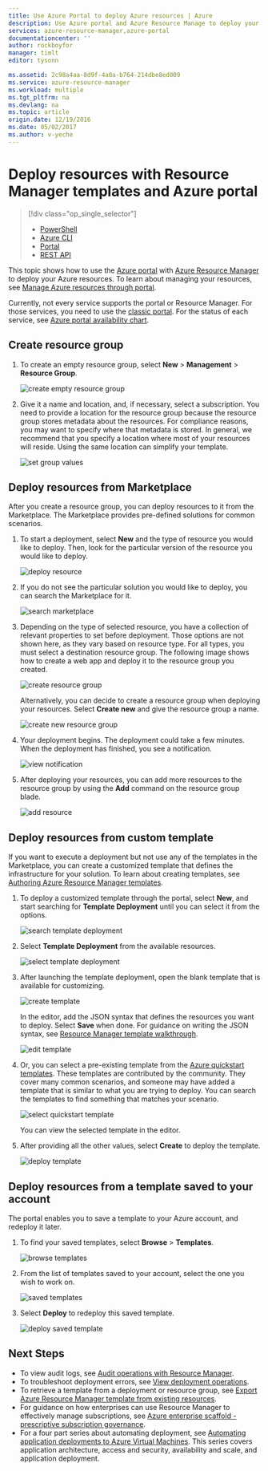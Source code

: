 ```yaml
---
title: Use Azure Portal to deploy Azure resources | Azure
description: Use Azure portal and Azure Resource Manage to deploy your resources.
services: azure-resource-manager,azure-portal
documentationcenter: ''
author: rockboyfor
manager: timlt
editor: tysonn

ms.assetid: 2c98a4aa-8d9f-4a0a-b764-214dbe8ed009
ms.service: azure-resource-manager
ms.workload: multiple
ms.tgt_pltfrm: na
ms.devlang: na
ms.topic: article
origin.date: 12/19/2016
ms.date: 05/02/2017
ms.author: v-yeche
---
```


# Deploy resources with Resource Manager templates and Azure portal
> [!div class="op_single_selector"]
> * [PowerShell](resource-group-template-deploy.md)
> * [Azure CLI](resource-group-template-deploy-cli.md)
> * [Portal](resource-group-template-deploy-portal.md)
> * [REST API](resource-group-template-deploy-rest.md)
> 
> 

This topic shows how to use the [Azure portal](https://portal.azure.cn) with [Azure Resource Manager](./resource-group-overview.md) to deploy your Azure resources. To learn about managing your resources, see [Manage Azure resources through portal](./resource-group-portal.md).

Currently, not every service supports the portal or Resource Manager. For those services, you need to use
the [classic portal](https://manage.windowsazure.cn).  For the status of each service, see [Azure portal availability chart](/support/service-dashboard/).

## <a name="create-resource-group"></a>Create resource group
1. To create an empty resource group, select **New** > **Management** > **Resource Group**.

    ![create empty resource group](./media/resource-group-template-deploy-portal/create-empty-group.png)
2. Give it a name and location, and, if necessary, select a subscription. You need to provide a location for the resource group because the resource group stores metadata about the resources. For compliance reasons, you may want to specify where that metadata is stored. In general, we recommend that you specify a location where most of your resources will reside. Using the same location can simplify your template.

    ![set group values](./media/resource-group-template-deploy-portal/set-group-properties.png)

## Deploy resources from Marketplace
After you create a resource group, you can deploy resources to it from the Marketplace. The Marketplace provides pre-defined solutions for common scenarios.

1. To start a deployment, select **New** and the type of resource you would like to deploy. Then, look for the particular version of the resource you would like to deploy.

    ![deploy resource](./media/resource-group-template-deploy-portal/deploy-resource.png)
2. If you do not see the particular solution you would like to deploy, you can search the Marketplace for it.

    ![search marketplace](./media/resource-group-template-deploy-portal/search-resource.png)
3. Depending on the type of selected resource, you have a collection of relevant properties to set before deployment. Those options are not shown here, as they vary based on resource type. For all types, you must select a destination resource group. The following image shows how to create a web app and deploy it to the resource group you created.

    ![create resource group](./media/resource-group-template-deploy-portal/select-existing-group.png)

    Alternatively, you can decide to create a resource group when deploying your resources. Select **Create new** and give the resource group a name.

    ![create new resource group](./media/resource-group-template-deploy-portal/select-new-group.png)
4. Your deployment begins. The deployment could take a few minutes. When the deployment has finished, you see a notification.

    ![view notification](./media/resource-group-template-deploy-portal/view-notification.png)
5. After deploying your resources, you can add more resources to the resource group by using the **Add** command on the resource group blade.

    ![add resource](./media/resource-group-template-deploy-portal/add-resource.png)

## <a name="deploy-resources-from-custom-template"></a>Deploy resources from custom template
If you want to execute a deployment but not use any of the templates in the Marketplace, you can create a customized template that defines the infrastructure for your solution. To learn about creating templates, see [Authoring Azure Resource Manager templates](./resource-group-authoring-templates.md).

1. To deploy a customized template through the portal, select **New**, and start searching for **Template Deployment** until you can select it from the options.

    ![search template deployment](./media/resource-group-template-deploy-portal/search-template.png)
2. Select **Template Deployment** from the available resources.

    ![select template deployment](./media/resource-group-template-deploy-portal/select-template.png)
3. After launching the template deployment, open the blank template that is available for customizing.

    ![create template](./media/resource-group-template-deploy-portal/show-custom-template.png)

    In the editor, add the JSON syntax that defines the resources you want to deploy. Select **Save** when done. For guidance on writing the JSON syntax, see [Resource Manager template walkthrough](./resource-manager-create-first-template.md).

    ![edit template](./media/resource-group-template-deploy-portal/edit-template.png)
4. Or, you can select a pre-existing template from the [Azure quickstart templates](https://github.com/Azure/azure-quickstart-templates/). These templates are contributed by the community. They cover many common scenarios, and someone may have added a template that is similar to what you are trying to deploy. You can search the templates to find something that matches your scenario.

    ![select quickstart template](./media/resource-group-template-deploy-portal/select-quickstart-template.png)

    You can view the selected template in the editor.
5. After providing all the other values, select **Create** to deploy the template. 

    ![deploy template](./media/resource-group-template-deploy-portal/create-custom-deploy.png)

## Deploy resources from a template saved to your account
The portal enables you to save a template to your Azure account, and redeploy it later.

1. To find your saved templates, select **Browse** > **Templates**.

    ![browse templates](./media/resource-group-template-deploy-portal/browse-templates.png)
2. From the list of templates saved to your account, select the one you wish to work on.

    ![saved templates](./media/resource-group-template-deploy-portal/saved-templates.png)
3. Select **Deploy** to redeploy this saved template.

    ![deploy saved template](./media/resource-group-template-deploy-portal/deploy-saved-template.png)

## Next Steps
* To view audit logs, see [Audit operations with Resource Manager](./resource-group-audit.md).
* To troubleshoot deployment errors, see [View deployment operations](./resource-manager-deployment-operations.md).
* To retrieve a template from a deployment or resource group, see [Export Azure Resource Manager template from existing resources](./resource-manager-export-template.md).
* For guidance on how enterprises can use Resource Manager to effectively manage subscriptions, see [Azure enterprise scaffold - prescriptive subscription governance](./resource-manager-subscription-governance.md).
* For a four part series about automating deployment, see [Automating application deployments to Azure Virtual Machines](../virtual-machines/virtual-machines-windows-dotnet-core-1-landing.md?toc=%2fvirtual-machines%2fwindows%2ftoc.json). This series covers application architecture, access and security, availability and scale, and application deployment.
